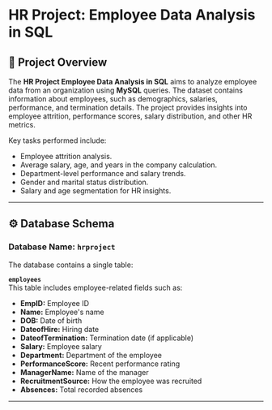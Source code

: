 # HR Project: Employee Data Analysis in SQL

## 📌 Project Overview
The **HR Project Employee Data Analysis in SQL** aims to analyze employee data from an organization using **MySQL** queries. The dataset contains information about employees, such as demographics, salaries, performance, and termination details. The project provides insights into employee attrition, performance scores, salary distribution, and other HR metrics.

Key tasks performed include:
- Employee attrition analysis.
- Average salary, age, and years in the company calculation.
- Department-level performance and salary trends.
- Gender and marital status distribution.
- Salary and age segmentation for HR insights.

---


## ⚙️ Database Schema

### **Database Name:** `hrproject`

The database contains a single table:

**`employees`**  
This table includes employee-related fields such as:
- **EmpID:** Employee ID  
- **Name:** Employee's name  
- **DOB:** Date of birth  
- **DateofHire:** Hiring date  
- **DateofTermination:** Termination date (if applicable)  
- **Salary:** Employee salary  
- **Department:** Department of the employee  
- **PerformanceScore:** Recent performance rating  
- **ManagerName:** Name of the manager  
- **RecruitmentSource:** How the employee was recruited  
- **Absences:** Total recorded absences  

---


